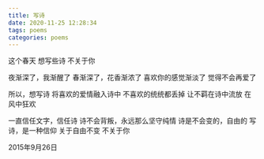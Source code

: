 ```yaml
---
title: 写诗
date: 2020-11-25 12:28:34
tags: poems
categories: poems
---
```

这个春天
想写些诗
不关于你<!--more-->

夜渐深了，我渐醒了
春渐深了，花香渐浓了
喜欢你的感觉渐淡了
觉得不会再爱了

所以，想写诗
将喜欢的爱情融入诗中
不喜欢的统统都丢掉
让不羁在诗中流放
在风中狂欢

一直信任文字，信任诗
诗不会背叛，永远那么坚守纯情
诗是不会变的，自由的
写诗，是一种信仰
关于自由不变
不关于你

2015年9月26日
